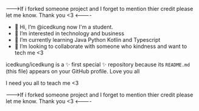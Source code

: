 --->If i forked someone project and I forget to mention thier credit please let me know. Thank you <3 <----

- 👋 Hi, I’m @icedkung now I'm a student.
- 👀 I’m interested in technology and business
- 🌱 I’m currently learning Java Python Kotlin and Typescript
- 💞️ I’m looking to collaborate with someone who kindness and want to tech me <3


icedkung/icedkung is a ✨ first special ✨ repository because its `README.md` (this file) appears on your GitHub profile.
Love you all

I need you all to teach me <3

--->If i forked someone project and I forget to mention thier credit please let me know. Thank you <3 <----

